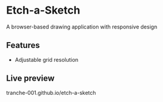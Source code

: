 # Etch-a-Sketch
A browser-based drawing application with responsive design

## Features
- Adjustable grid resolution

## Live preview
tranche-001.github.io/etch-a-sketch
